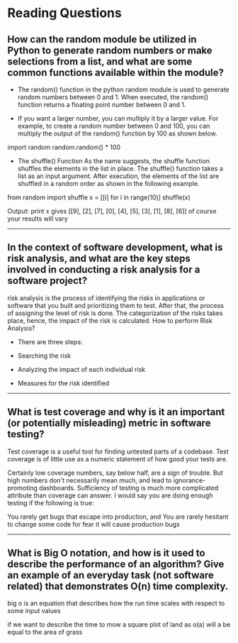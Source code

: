 # Reading Questions


## How can the random module be utilized in Python to generate random numbers or make selections from a list, and what are some common functions available within the module?

- The random() function in the python random module is used to generate random numbers between 0 and 1. When executed, the random() function returns a floating point number between 0 and 1.

- If you want a larger number, you can multiply it by a larger value. For example, to create a random number between 0 and 100, you can multiply the output of the random() function by 100 as shown below.

import random
random.random() * 100

- The shuffle() Function
As the name suggests, the shuffle function shuffles the elements in the list in place. The shuffle() function takes a list as an input argument. After execution, the elements of the list are shuffled in a random order as shown in the following example.

from random import shuffle
x = [[i] for i in range(10)]
shuffle(x)

Output:
 print x  gives  [[9], [2], [7], [0], [4], [5], [3], [1], [8], [6]]
 of course your results will vary


---


## In the context of software development, what is risk analysis, and what are the key steps involved in conducting a risk analysis for a software project?

risk analysis is the process of identifying the risks in applications or software that you built and prioritizing them to test. After that, the process of assigning the level of risk is done. The categorization of the risks takes place, hence, the impact of the risk is calculated.
How to perform Risk Analysis?

- There are three steps:

- Searching the risk

- Analyzing the impact of each individual risk

- Measures for the risk identified

---


## What is test coverage and why is it an important (or potentially misleading) metric in software testing?

Test coverage is a useful tool for finding untested parts of a codebase. Test coverage is of little use as a numeric statement of how good your tests are.

Certainly low coverage numbers, say below half, are a sign of trouble. But high numbers don't necessarily mean much, and lead to ignorance-promoting dashboards. Sufficiency of testing is much more complicated attribute than coverage can answer. I would say you are doing enough testing if the following is true:

You rarely get bugs that escape into production, and
You are rarely hesitant to change some code for fear it will cause production bugs

---


## What is Big O notation, and how is it used to describe the performance of an algorithm? Give an example of an everyday task (not software related) that demonstrates O(n) time complexity.

big o is an equation that describes how the run time scales with respect to some input values 


if we want to describe the time to mow a square plot of land as o(a) will a be equal to the area of grass
